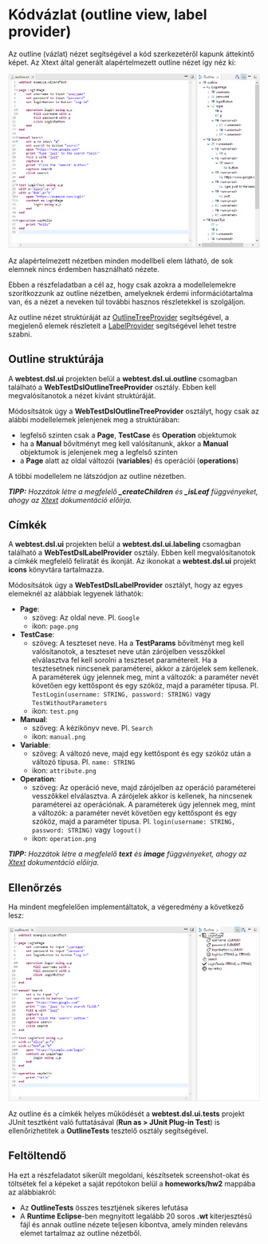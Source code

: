 # Kódvázlat (outline view, label provider)

Az outline (vázlat) nézet segítségével a kód szerkezetéről kapunk áttekintő képet. Az Xtext által generált alapértelmezett outline nézet így néz ki:

![Outline-Initial](images/Outline-Initial.png)

Az alapértelmezett nézetben minden modellbeli elem látható, de sok elemnek nincs érdemben használható nézete.

Ebben a részfeladatban a cél az, hogy csak azokra a modellelemekre szorítkozzunk az outline nézetben, amelyeknek érdemi információtartalma van, és a nézet a neveken túl további hasznos részletekkel is szolgáljon.

Az outline nézet struktúráját az [OutlineTreeProvider](https://eclipse.dev/Xtext/documentation/310_eclipse_support.html#outline) segítségével, a megjelenő elemek részleteit a [LabelProvider](https://eclipse.dev/Xtext/documentation/310_eclipse_support.html#label-provider) segítségével lehet testre szabni.

## Outline struktúrája

A **webtest.dsl.ui** projekten belül a **webtest.dsl.ui.outline** csomagban található a **WebTestDslOutlineTreeProvider** osztály. Ebben kell megvalósítanotok a nézet kívánt struktúráját.

Módosítsátok úgy a **WebTestDslOutlineTreeProvider** osztályt, hogy csak az alábbi modellelemek jelenjenek meg a struktúrában:

* legfelső szinten csak a **Page**, **TestCase** és **Operation** objektumok
* ha a **Manual** bővítményt meg kell valósítanunk, akkor a **Manual** objektumok is jelenjenek meg a legfelső szinten
* a **Page** alatt az oldal változói (**variables**) és operációi (**operations**)

A többi modellelem ne látszódjon az outline nézetben.

***TIPP:** Hozzátok létre a megfelelő **_createChildren** és **_isLeaf** függvényeket, ahogy az [Xtext](https://eclipse.dev/Xtext/documentation/310_eclipse_support.html#outline) dokumentáció előírja.*

## Címkék

A **webtest.dsl.ui** projekten belül a **webtest.dsl.ui.labeling** csomagban található a **WebTestDslLabelProvider** osztály. Ebben kell megvalósítanotok a címkék megfelelő feliratát és ikonját. Az ikonokat a **webtest.dsl.ui** projekt **icons** könyvtára tartalmazza.

Módosítsátok úgy a **WebTestDslLabelProvider** osztályt, hogy az egyes elemeknél az alábbiak legyenek láthatók:

* **Page**:
  * szöveg: Az oldal neve. Pl. `Google`
  * ikon: `page.png`
* **TestCase**:
  * szöveg: A teszteset neve. Ha a **TestParams** bővítményt meg kell valósítanotok, a teszteset neve után zárójelben vesszőkkel elválasztva fel kell sorolni a teszteset paramétereit. Ha a tesztesetnek nincsenek paraméterei, akkor a zárójelek sem kellenek. A paraméterek úgy jelennek meg, mint a változók: a paraméter nevét követően egy kettőspont és egy szóköz, majd a paraméter típusa. Pl. `TestLogin(username: STRING, password: STRING)` vagy `TestWithoutParameters`
  * ikon: `test.png`
* **Manual**:
  * szöveg: A kézikönyv neve. Pl. `Search`
  * ikon: `manual.png`
* **Variable**:
  * szöveg: A változó neve, majd egy kettőspont és egy szóköz után a változó típusa. Pl. `name: STRING`
  * ikon: `attribute.png`
* **Operation**:
  * szöveg: Az operáció neve, majd zárójelben az operáció paraméterei vesszőkkel elválasztva. A zárójelek akkor is kellenek, ha nincsenek paraméterei az operációnak. A paraméterek úgy jelennek meg, mint a változók: a paraméter nevét követően egy kettőspont és egy szóköz, majd a paraméter típusa. Pl. `login(username: STRING, password: STRING)` vagy `logout()`
  * ikon: `operation.png`

***TIPP:** Hozzátok létre a megfelelő **text** és **image** függvényeket, ahogy az [Xtext](https://eclipse.dev/Xtext/documentation/310_eclipse_support.html#label-provider) dokumentáció előírja.*

## Ellenőrzés

Ha mindent megfelelően implementáltatok, a végeredmény a következő lesz:

![Outline-Final](images/Outline-Final.png)

Az outline és a címkék helyes működését a **webtest.dsl.ui.tests** projekt JUnit tesztként való futtatásával (**Run as > JUnit Plug-in Test**) is ellenőrizhetitek a **OutlineTests** tesztelő osztály segítségével.

## Feltöltendő

Ha ezt a részfeladatot sikerült megoldani, készítsetek screenshot-okat és töltsétek fel a képeket a saját repótokon belül a **homeworks/hw2** mappába az alábbiakról:

* Az **OutlineTests** összes tesztjének sikeres lefutása
* A **Runtime Eclipse**-ben megnyitott legalább 20 soros **.wt** kiterjesztésű fájl és annak outline nézete teljesen kibontva, amely minden releváns elemet tartalmaz az outline nézetből.
